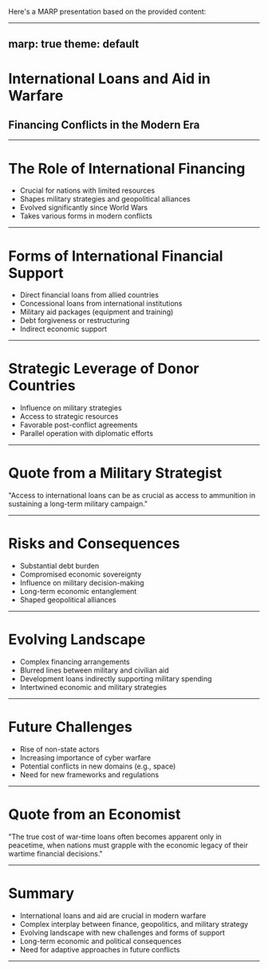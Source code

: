 Here's a MARP presentation based on the provided content:

---
marp: true
theme: default
---

# International Loans and Aid in Warfare
## Financing Conflicts in the Modern Era

---

# The Role of International Financing

- Crucial for nations with limited resources
- Shapes military strategies and geopolitical alliances
- Evolved significantly since World Wars
- Takes various forms in modern conflicts

---

# Forms of International Financial Support

- Direct financial loans from allied countries
- Concessional loans from international institutions
- Military aid packages (equipment and training)
- Debt forgiveness or restructuring
- Indirect economic support

---

# Strategic Leverage of Donor Countries

- Influence on military strategies
- Access to strategic resources
- Favorable post-conflict agreements
- Parallel operation with diplomatic efforts

---

# Quote from a Military Strategist

"Access to international loans can be as crucial as access to ammunition in sustaining a long-term military campaign."

---

# Risks and Consequences

- Substantial debt burden
- Compromised economic sovereignty
- Influence on military decision-making
- Long-term economic entanglement
- Shaped geopolitical alliances

---

# Evolving Landscape

- Complex financing arrangements
- Blurred lines between military and civilian aid
- Development loans indirectly supporting military spending
- Intertwined economic and military strategies

---

# Future Challenges

- Rise of non-state actors
- Increasing importance of cyber warfare
- Potential conflicts in new domains (e.g., space)
- Need for new frameworks and regulations

---

# Quote from an Economist

"The true cost of war-time loans often becomes apparent only in peacetime, when nations must grapple with the economic legacy of their wartime financial decisions."

---

# Summary

- International loans and aid are crucial in modern warfare
- Complex interplay between finance, geopolitics, and military strategy
- Evolving landscape with new challenges and forms of support
- Long-term economic and political consequences
- Need for adaptive approaches in future conflicts

---